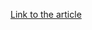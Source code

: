 [Link to the article](https://thehackernews.com/2025/08/can-your-security-stack-see-chatgpt-why.html)
